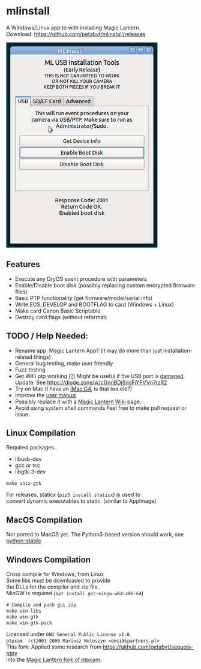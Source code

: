 # mlinstall
A Windows/Linux app to with installing Magic Lantern.  
Download: https://github.com/petabyt/mlinstall/releases  

![screenshot](assets/screenshot.png)

## Features
- Execute any DryOS event procedure with parameters
- Enable/Disable boot disk (possibly replacing custom encrypted firmware files)
- Basic PTP functionality (get firmware/model/serial info)
- Write EOS_DEVELOP and BOOTFLAG to card (Windows + Linux)
- Make card Canon Basic Scriptable
- Destroy card flags (without reformat)

## TODO / Help Needed:
 - Rename app. Magic Lantern App? (it may do more than just installation-related things)
 - General bug testing, make user friendly
 - Fuzz testing
 - Get WiFi ptp working [(?)](https://github.com/Parrot-Developers/sequoia-ptpy/issues/18)
Might be useful if the USB port is [damaged](https://www.cloudynights.com/topic/497224-any-experiences-on-repairing-usb-port-on-canon-dslr/).  
Update: See https://diode.zone/w/cGnnBDjSmjFiYFVVn7rzR2
 - Try on Mac (I have an [iMac G4](https://en.wikipedia.org/wiki/IMac_G4), is that too old?)
 - Improve the [user manual](MANUAL.md)
 - Possibly replace it with a [Magic Lantern Wiki](https://wiki.magiclantern.fm/start) page.
 - Avoid using system shell commands
Feel free to make pull request or issue.  

## Linux Compilation
Required packages:  
- libusb-dev
- gcc or tcc
- libgtk-3-dev
```
make unix-gtk
```

For releases, staticx (`pip3 install staticx`) is used to  
convert dynamic executables to static. (similar to AppImage)  

## MacOS Compilation
Not ported to MacOS yet. The Python3-based version should work, see [python-stable](https://github.com/petabyt/mlinstall/tree/python-stable).  

## Windows Compilation
Cross compile for Windows, from Linux  
Some libs must be downloaded to provide  
the DLLs for the compiler and zip file.  
MinGW is required (`apt install gcc-mingw-w64-x86-64`)  

```
# Compile and pack gui zip
make win-libs
make win-gtk
make win-gtk-pack
```

Licensed under `GNU General Public License v2.0`.  
`ptpcam  (c)2001-2006 Mariusz Woloszyn <emsi@ipartners.pl>`  
This fork: Applied some research from https://github.com/petabyt/sequoia-ptpy  
into the [Magic Lantern fork of ptpcam](https://github.com/reticulatedpines/magiclantern_simplified/tree/dev/contrib/ptpcam).  
